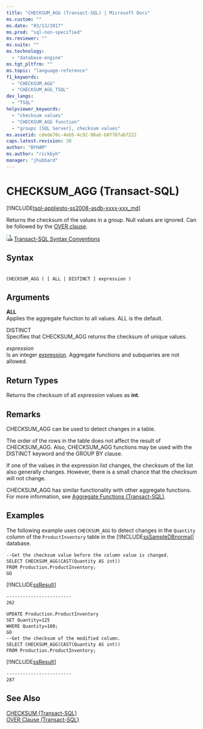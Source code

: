```yaml
---
title: "CHECKSUM_AGG (Transact-SQL) | Microsoft Docs"
ms.custom: ""
ms.date: "03/13/2017"
ms.prod: "sql-non-specified"
ms.reviewer: ""
ms.suite: ""
ms.technology: 
  - "database-engine"
ms.tgt_pltfrm: ""
ms.topic: "language-reference"
f1_keywords: 
  - "CHECKSUM_AGG"
  - "CHECKSUM_AGG_TSQL"
dev_langs: 
  - "TSQL"
helpviewer_keywords: 
  - "checksum values"
  - "CHECKSUM_AGG function"
  - "groups [SQL Server], checksum values"
ms.assetid: cdede70c-4eb5-4c92-98ab-b07787ab7222
caps.latest.revision: 38
author: "BYHAM"
ms.author: "rickbyh"
manager: "jhubbard"
---
```

# CHECKSUM_AGG (Transact-SQL)
[!INCLUDE[tsql-appliesto-ss2008-asdb-xxxx-xxx_md](../../includes/tsql-appliesto-ss2008-asdb-xxxx-xxx-md.md)]

  Returns the checksum of the values in a group. Null values are ignored. Can be followed by the [OVER clause](../../t-sql/queries/select-over-clause-transact-sql.md).  
  
 ![Topic link icon](../../database-engine/configure-windows/media/topic-link.gif "Topic link icon") [Transact-SQL Syntax Conventions](../../t-sql/language-elements/transact-sql-syntax-conventions-transact-sql.md)  
  
## Syntax  
  
```  
  
CHECKSUM_AGG ( [ ALL | DISTINCT ] expression )  
```  
  
## Arguments  
 **ALL**  
 Applies the aggregate function to all values. ALL is the default.  
  
 DISTINCT  
 Specifies that CHECKSUM_AGG returns the checksum of unique values.  
  
 *expression*  
 Is an integer [expression](../../t-sql/language-elements/expressions-transact-sql.md). Aggregate functions and subqueries are not allowed.  
  
## Return Types  
 Returns the checksum of all *expression* values as **int**.  
  
## Remarks  
 CHECKSUM_AGG can be used to detect changes in a table.  
  
 The order of the rows in the table does not affect the result of CHECKSUM_AGG. Also, CHECKSUM_AGG functions may be used with the DISTINCT keyword and the GROUP BY clause.  
  
 If one of the values in the expression list changes, the checksum of the list also generally changes. However, there is a small chance that the checksum will not change.  
  
 CHECKSUM_AGG has similar functionality with other aggregate functions. For more information, see [Aggregate Functions &#40;Transact-SQL&#41;](../../t-sql/functions/aggregate-functions-transact-sql.md).  
  
## Examples  
 The following example uses `CHECKSUM_AGG` to detect changes in the `Quantity` column of the `ProductInventory` table in the [!INCLUDE[ssSampleDBnormal](../../includes/sssampledbnormal-md.md)] database.  
  
```  
--Get the checksum value before the column value is changed.  
SELECT CHECKSUM_AGG(CAST(Quantity AS int))  
FROM Production.ProductInventory;  
GO  
```  
  
 [!INCLUDE[ssResult](../../includes/ssresult-md.md)]  
  
```  
------------------------  
262  
```  
  
```  
UPDATE Production.ProductInventory   
SET Quantity=125  
WHERE Quantity=100;  
GO  
--Get the checksum of the modified column.  
SELECT CHECKSUM_AGG(CAST(Quantity AS int))  
FROM Production.ProductInventory;  
```  
  
 [!INCLUDE[ssResult](../../includes/ssresult-md.md)]  
  
```  
------------------------  
287  
```  
  
## See Also  
 [CHECKSUM &#40;Transact-SQL&#41;](../../t-sql/functions/checksum-transact-sql.md)   
 [OVER Clause &#40;Transact-SQL&#41;](../../t-sql/queries/select-over-clause-transact-sql.md)  
  
  